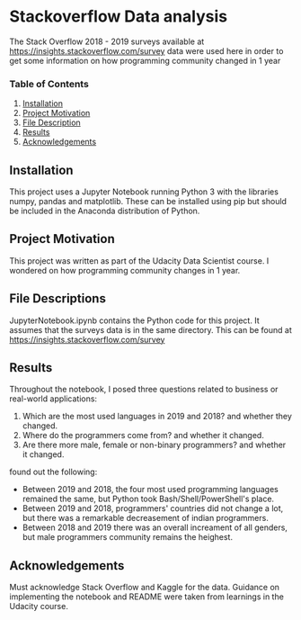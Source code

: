 # Stackoverflow Data analysis
The Stack Overflow 2018 - 2019 surveys available at https://insights.stackoverflow.com/survey data were used here in order to get some information on how programming community changed in 1 year
### Table of Contents

1. [Installation](#installation)
2. [Project Motivation](#motivation)
3. [File Description](#files)
4. [Results](#results)
5. [Acknowledgements](#acknowledgements)

## Installation <a name="installation"></a>
This project uses a Jupyter Notebook running Python 3 with the libraries numpy, pandas and matplotlib. These can be installed using pip but should be included in the Anaconda distribution of Python.

## Project Motivation <a name="motivation"></a>
This project was written as part of the Udacity Data Scientist course. I wondered on how programming community changes in 1 year.

## File Descriptions <a name="files"></a>
JupyterNotebook.ipynb contains the Python code for this project.
It assumes that the surveys data is in the same directory.
This can be found at https://insights.stackoverflow.com/survey

## Results <a name="results"></a>
Throughout the notebook, I posed three questions related to business or real-world applications:
1. Which are the most used languages in 2019 and 2018? and whether they changed.
2. Where do the programmers come from? and whether it changed.
3. Are there more male, female or non-binary programmers? and whether it changed.

 found out the following:
* Between 2019 and 2018, the four most used programming languages remained the same, but Python took Bash/Shell/PowerShell's place. 
* Between 2019 and 2018, programmers' countries did not change a lot, but there was a remarkable decreasement of indian programmers.
* Between 2018 and 2019 there was an overall increament of all genders, but male programmers community remains the heighest.

## Acknowledgements <a name="acknowledgements"></a>
Must acknowledge Stack Overflow and Kaggle for the data. Guidance on implementing the notebook and README were taken from learnings in the Udacity course. 
